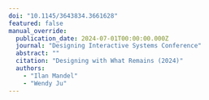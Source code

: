 ```yaml
---
doi: "10.1145/3643834.3661628"
featured: false
manual_override:
  publication_date: 2024-07-01T00:00:00.000Z
  journal: "Designing Interactive Systems Conference"
  abstract: ""
  citation: "Designing with What Remains (2024)"
  authors:
    - "Ilan Mandel"
    - "Wendy Ju"
---
```


<!-- You can add additional content about this publication here if needed -->
